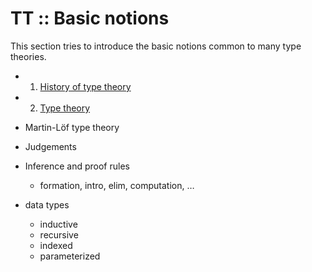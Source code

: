 # TT :: Basic notions

This section tries to introduce the basic notions common to many type theories.

- 1. [History of type theory](./1-history-of-type-theory.md)
- 2. [Type theory](./2-type-theory.md)


- Martin-Löf type theory
- Judgements
- Inference and proof rules
  - formation, intro, elim, computation, …
- data types
  - inductive
  - recursive
  - indexed
  - parameterized

